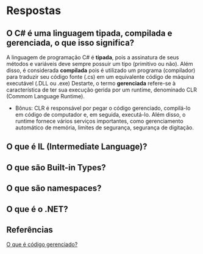 # Respostas

## O C# é uma linguagem tipada, compilada e gerenciada, o que isso significa?
A linguagem de programação C# é <b>tipada</b>, pois a assinatura de seus métodos e variáveis deve sempre possuir um tipo (primitivo ou não). 
Além disso, é considerada <b>compilada</b> pois é utilizado um programa (compilador) para traduzir seu código fonte (.cs) em um equivalente código de máquina executável (.DLL ou .exe) 
Destarte, o termo <b>gerenciada</b> refere-se à característica de ter sua execução gerida por um runtime, denominado CLR (Commom Language Runtime).
- Bônus: CLR é responsável por pegar o código gerenciado, compilá-lo em código de computador e, em seguida, executá-lo. Além disso, o runtime fornece vários serviços importantes, como gerenciamento automático de memória, limites de segurança, segurança de digitação.

## O que é IL (Intermediate Language)?

## O que são Built-in Types?

## O que são namespaces?

## O que é o .NET?

## Referências
[O que é código gerenciado?](https://docs.microsoft.com/pt-br/dotnet/standard/managed-code)
